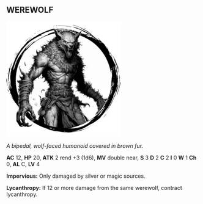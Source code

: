 ## WEREWOLF

![](images/werewolf.webp)

_A bipedal, wolf-faced humanoid covered in brown fur._

**AC** 12, **HP** 20, **ATK** 2 rend +3 (1d6), **MV** double near, **S** 3 **D** 2 **C** 2 **I** 0 **W** 1 **Ch** 0, **AL** C, **LV** 4

**Impervious:** Only damaged by silver or magic sources.

**Lycanthropy:** If 12 or more damage from the same werewolf, contract lycanthropy.

